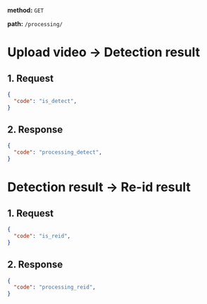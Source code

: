 **method:** `GET`

**path:** `/processing/`

# Upload video -> Detection result

## 1. Request

```json
{
  "code": "is_detect",
}
```

## 2. Response

```json
{
  "code": "processing_detect",
}
```

# Detection result -> Re-id result

## 1. Request

```json
{
  "code": "is_reid",
}
```

## 2. Response

```json
{
  "code": "processing_reid",
}
```
